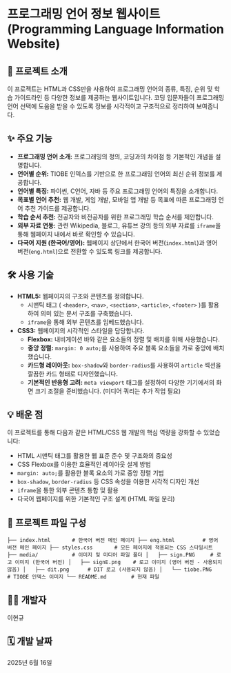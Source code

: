 # 프로그래밍 언어 정보 웹사이트 (Programming Language Information Website)

## 🚀 프로젝트 소개
이 프로젝트는 HTML과 CSS만을 사용하여 프로그래밍 언어의 종류, 특징, 순위 및 학습 가이드라인 등 다양한 정보를 제공하는 웹사이트입니다. 코딩 입문자들이 프로그래밍 언어 선택에 도움을 받을 수 있도록 정보를 시각적이고 구조적으로 정리하여 보여줍니다.

## ✨ 주요 기능
* **프로그래밍 언어 소개:** 프로그래밍의 정의, 코딩과의 차이점 등 기본적인 개념을 설명합니다.
* **언어별 순위:** TIOBE 인덱스를 기반으로 한 프로그래밍 언어의 최신 순위 정보를 제공합니다.
* **언어별 특징:** 파이썬, C언어, 자바 등 주요 프로그래밍 언어의 특징을 소개합니다.
* **목표별 언어 추천:** 웹 개발, 게임 개발, 모바일 앱 개발 등 목표에 따른 프로그래밍 언어 추천 가이드를 제공합니다.
* **학습 순서 추천:** 전공자와 비전공자를 위한 프로그래밍 학습 순서를 제안합니다.
* **외부 자료 연동:** 관련 Wikipedia, 블로그, 유튜브 강의 등의 외부 자료를 `iframe`을 통해 웹페이지 내에서 바로 확인할 수 있습니다.
* **다국어 지원 (한국어/영어):** 웹페이지 상단에서 한국어 버전(`index.html`)과 영어 버전(`eng.html`)으로 전환할 수 있도록 링크를 제공합니다.

## 🛠️ 사용 기술
* **HTML5:** 웹페이지의 구조와 콘텐츠를 정의합니다.
    * 시맨틱 태그 ( `<header>`, `<nav>`, `<section>`, `<article>`, `<footer>` )를 활용하여 의미 있는 문서 구조를 구축했습니다.
    * `iframe`을 통해 외부 콘텐츠를 임베드했습니다.
* **CSS3:** 웹페이지의 시각적인 스타일을 담당합니다.
    * **Flexbox:** 내비게이션 바와 같은 요소들의 정렬 및 배치를 위해 사용했습니다.
    * **중앙 정렬:** `margin: 0 auto;`를 사용하여 주요 블록 요소들을 가로 중앙에 배치했습니다.
    * **카드형 레이아웃:** `box-shadow`와 `border-radius`를 사용하여 `article` 섹션을 깔끔한 카드 형태로 디자인했습니다.
    * **기본적인 반응형 고려:** `meta viewport` 태그를 설정하여 다양한 기기에서의 화면 크기 조절을 준비했습니다. (미디어 쿼리는 추가 작업 필요)

## 💡 배운 점
이 프로젝트를 통해 다음과 같은 HTML/CSS 웹 개발의 핵심 역량을 강화할 수 있었습니다:
* HTML 시맨틱 태그를 활용한 웹 표준 준수 및 구조화의 중요성
* CSS Flexbox를 이용한 효율적인 레이아웃 설계 방법
* `margin: auto;`를 활용한 블록 요소의 가로 중앙 정렬 기법
* `box-shadow`, `border-radius` 등 CSS 속성을 이용한 시각적 디자인 개선
* `iframe`을 통한 외부 콘텐츠 통합 및 활용
* 다국어 웹페이지를 위한 기본적인 구조 설계 (HTML 파일 분리)

## 📂 프로젝트 파일 구성
`
├── index.html       # 한국어 버전 메인 페이지
├── eng.html         # 영어 버전 메인 페이지
├── styles.css       # 모든 페이지에 적용되는 CSS 스타일시트
├── media/           # 이미지 및 미디어 파일 폴더
│   ├── sign.PNG     # 로고 이미지 (한국어 버전)
│   ├── signE.png    # 로고 이미지 (영어 버전 - 사용되지 않음)
│   ├── dit.png      # DIT 로고 (사용되지 않음)
│   └── tiobe.PNG    # TIOBE 인덱스 이미지
└── README.md        # 현재 파일
`

## 👨‍💻 개발자
이현규

## 🗓️ 개발 날짜
2025년 6월 16일
